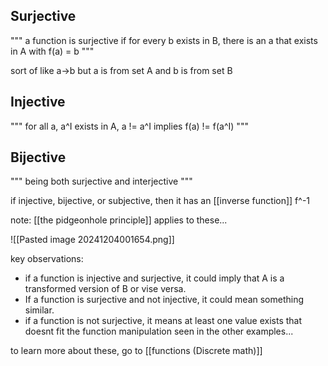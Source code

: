 ## Surjective 

"""
a function is surjective if for every b exists in B, there is an a that exists in A with f(a) = b
"""

sort of like a->b but a is from set A and b is from set B


## Injective

"""
for all a, a^I exists in A, a != a^I implies f(a) != f(a^I)
"""

## Bijective

"""
being both surjective and interjective
"""

if injective, bijective, or subjective, then it has an [[inverse function]] f^-1

note: [[the pidgeonhole principle]] applies to these...

![[Pasted image 20241204001654.png]]

key observations:
- if a function is injective and surjective, it could imply that A is a transformed version of B or vise versa. 
- If a function is surjective and not injective, it could mean something similar.
- if a function is not surjective, it means at least one value exists that doesnt fit the function manipulation seen in the other examples...

to learn more about these, go to [[functions (Discrete math)]] 


